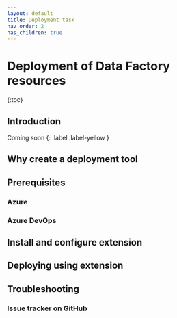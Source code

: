 ```yaml
---
layout: default
title: Deployment task
nav_order: 2
has_children: true
---
```

# Deployment of Data Factory resources
{:toc}

## Introduction
Coming soon {: .label .label-yellow }
## Why create a deployment tool

## Prerequisites
### Azure
### Azure DevOps

## Install and configure extension

## Deploying using extension

## Troubleshooting
### Issue tracker on GitHub
